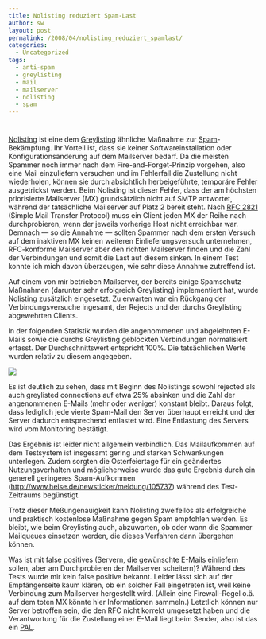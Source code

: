 ```yaml
---
title: Nolisting reduziert Spam-Last
author: sw
layout: post
permalink: /2008/04/nolisting_reduziert_spamlast/
categories:
  - Uncategorized
tags:
  - anti-spam
  - greylisting
  - mail
  - mailserver
  - nolisting
  - spam
---
```

# 

[Nolisting][1] ist eine dem [Greylisting][2] ähnliche Maßnahme zur [Spam][3]-Bekämpfung. Ihr Vorteil ist, dass sie keiner Softwareinstallation oder Konfigurationsänderung auf dem Mailserver bedarf. Da die meisten Spammer noch immer nach dem Fire-and-Forget-Prinzip vorgehen, also eine Mail einzuliefern versuchen und im Fehlerfall die Zustellung nicht wiederholen, können sie durch absichtlich herbeigeführte, temporäre Fehler ausgetrickst werden. Beim Nolisting ist dieser Fehler, dass der am höchsten priorisierte Mailserver (MX) grundsätzlich nicht auf SMTP antwortet, während der tatsächliche Mailserver auf Platz 2 bereit steht. Nach [RFC 2821][4] (Simple Mail Transfer Protocol) muss ein Client jeden MX der Reihe nach durchprobieren, wenn der jeweils vorherige Host nicht erreichbar war. Demnach — so die Annahme — sollten Spammer nach dem ersten Versuch auf dem inaktiven MX keinen weiteren Einlieferungsversuch unternehmen, RFC-konforme Mailserver aber den richten Mailserver finden und die Zahl der Verbindungen und somit die Last auf diesem sinken. In einem Test konnte ich mich davon überzeugen, wie sehr diese Annahme zutreffend ist.

 [1]: http://nolisting.org/
 [2]: http://projects.puremagic.com/greylisting/
 [3]: http://de.wikipedia.org/wiki/Spam
 [4]: http://www.ietf.org/rfc/rfc2821.txt

Auf einem von mir betrieben Mailserver, der bereits einige Spamschutz-Maßnahmen (darunter sehr erfolgreich Greylisting) implementiert hat, wurde Nolisting zusätzlich eingesetzt. Zu erwarten war ein Rückgang der Verbindungsversuche ingesamt, der Rejects und der durchs Greylisting abgewehrten Clients.

In der folgenden Statistik wurden die angenommenen und abgelehnten E-Mails sowie die durchs Greylisting geblockten Verbindungen normalisiert erfasst. Der Durchschnittswert entspricht 100%. Die tatsächlichen Werte wurden relativ zu diesem angegeben.

[![][6]][6]

 [6]: /assets/2008/04/nolisting.png

Es ist deutlich zu sehen, dass mit Beginn des Nolistings sowohl rejected als auch greylisted connections auf etwa 25% absinken und die Zahl der angenommenen E-Mails (mehr oder weniger) konstant bleibt. Daraus folgt, dass lediglich jede vierte Spam-Mail den Server überhaupt erreicht und der Server dadurch entsprechend entlastet wird. Eine Entlastung des Servers wird vom Monitoring bestätigt.

Das Ergebnis ist leider nicht allgemein verbindlich. Das Mailaufkommen auf dem Testsystem ist insgesamt gering und starken Schwankungen unterlegen. Zudem sorgten die Osterfeiertage für ein geändertes Nutzungsverhalten und möglicherweise wurde das gute Ergebnis durch ein generell geringeres Spam-Aufkommen (http://www.heise.de/newsticker/meldung/105737) während des Test-Zeitraums begünstigt.

Trotz dieser Meßungenauigkeit kann Nolisting zweifellos als erfolgreiche und praktisch kostenlose Maßnahme gegen Spam empfohlen werden. Es bleibt, wie beim Greylisting auch, abzuwarten, ob oder wann die Spammer Mailqueues einsetzen werden, die dieses Verfahren dann übergehen können.

Was ist mit false positives (Servern, die gewünschte E-Mails einliefern sollen, aber am Durchprobieren der Mailserver scheitern)? Während des Tests wurde mir kein false positive bekannt. Leider lässt sich auf der Empfängerseite kaum klären, ob ein solcher Fall eingetreten ist, weil keine Verbindung zum Mailserver hergestellt wird. (Allein eine Firewall-Regel o.ä. auf dem toten MX könnte hier Informationen sammeln.) Letztlich können nur Server betroffen sein, die den RFC nicht korrekt umgesetzt haben und die Verantwortung für die Zustellung einer E-Mail liegt beim Sender, also ist das ein [PAL][7].

 [7]: http://de.wikipedia.org/wiki/Problem_anderer_Leute

